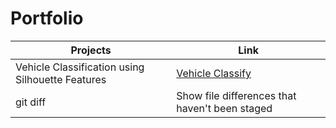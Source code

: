 # Portfolio
| Projects | Link |
| --- | --- |
| Vehicle Classification using Silhouette Features | [Vehicle Classify](https://github.com/gesivak21/Vehicle-Classification-using-Silhouette-Features) |
| git diff | Show file differences that haven't been staged |

